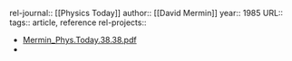 rel-journal:: [[Physics Today]]
author:: [[David Mermin]]
year:: 1985
URL::
tags:: article, reference
rel-projects::

- [Mermin_Phys.Today.38.38.pdf](https://www.informationphilosopher.com/solutions/scientists/mermin/Mermin_Phys.Today.38.38.pdf)
-
